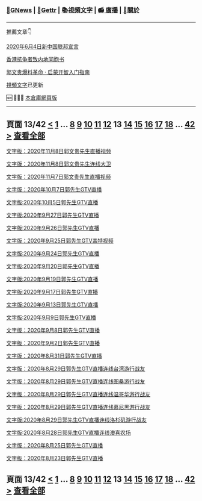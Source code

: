 ﻿###  [:newspaper:GNews](/README.md) | [:statue_of_liberty:Gettr](/content/gettr/README.md) | [:books:視頻文字](/content/README.md) | [:radio: 廣播](/content/docs/g-radio/README.md) | [:pray:關於](https://github.com/ourhimalayas/home/tree/main/about)
---

推薦文章:point_down:

[2020年6月4日新中国联邦宣言](/content/docs/declaration-of-the-New-Federal-State-of-China/README.md)

[香港抗争者致内地同胞书](/master/2019/08/a_letter_from_the_hong_kong_people.md)

[郭文贵爆料革命 · 启蒙开智入门指南](https://github.com/Pangu2020together/guo-whistleblowing-revolution)

[視頻文字](/content/README.md)已更新

:new: :tada::tada::tada: [本倉庫網頁版](https://ourhimalayas.github.io/)

---
## 頁面 13/42 [**<**](/content/transcript/README-12.md) [1](/content/transcript/README.md) ... [8](/content/transcript/README-8.md) [9](/content/transcript/README-9.md) [10](/content/transcript/README-10.md) [11](/content/transcript/README-11.md) [12](/content/transcript/README-12.md) **13** [14](/content/transcript/README-14.md) [15](/content/transcript/README-15.md) [16](/content/transcript/README-16.md) [17](/content/transcript/README-17.md) [18](/content/transcript/README-18.md) ... [42](/content/transcript/README-42.md) [**>**](/content/transcript/README-14.md) [查看全部](/content/transcript/README-all.md)

[文字版：2020年11月8日郭文贵先生直播视频](/content/transcript/2020/11/20201123-7007382489206697446.md)

[文字版：2020年11月8日郭文贵先生连线大卫](/content/transcript/2020/11/20201123-2602096722999962648.md)

[文字版：2020年11月7日郭文贵先生直播视频](/content/transcript/2020/11/20201123-5742734290856122606.md)

[文字版：2020年10月7日郭先生GTV直播](/content/transcript/2020/10/20201018-3690547876023765465.md)

[文字版:2020年10月5日郭先生GTV直播](/content/transcript/2020/10/20201018-5793496232664041877.md)

[文字版:2020年9月27日郭先生GTV直播](/content/transcript/2020/10/20201005-7844353111973949021.md)

[文字版:2020年9月26日郭先生GTV直播](/content/transcript/2020/10/20201003-1014274309500025995.md)

[文字版：2020年9月25日郭先生GTV盖特视频](/content/transcript/2020/10/20201003-8061043817760123963.md)

[文字版:2020年9月24日郭先生GTV直播](/content/transcript/2020/10/20201003-8524459119651508821.md)

[文字版:2020年9月20日郭先生GTV直播](/content/transcript/2020/09/20200926-3423558412983946225.md)

[文字版:2020年9月19日郭先生GTV直播](/content/transcript/2020/09/20200926-954028387970316580.md)

[文字版:2020年9月17日郭先生GTV直播](/content/transcript/2020/09/20200926-1150166459194589190.md)

[文字版:2020年9月13日郭先生GTV直播](/content/transcript/2020/09/20200926-5663801126723482334.md)

[文字版:2020年9月9日郭先生GTV直播](/content/transcript/2020/09/20200926-1971840848005876799.md)

[文字版：2020年9月8日郭先生GTV直播](/content/transcript/2020/09/20200921-1213567933833974136.md)

[文字版：2020年9月2日郭先生GTV直播](/content/transcript/2020/09/20200909-3610329875293251513.md)

[文字版：2020年8月31日郭先生GTV直播](/content/transcript/2020/09/20200909-6393113916959370264.md)

[文字版：2020年8月29日郭先生GTV直播连线台湾游行战友](/content/transcript/2020/09/20200909-3958441803573956074.md)

[文字版：2020年8月29日郭先生GTV直播连线图桑游行战友](/content/transcript/2020/09/20200909-4793138191271001277.md)

[文字版：2020年8月29日郭先生GTV直播连线温哥华游行战友](/content/transcript/2020/09/20200909-7406434220057898701.md)

[文字版：2020年8月29日郭先生GTV直播连线慕尼黑游行战友](/content/transcript/2020/09/20200909-338859917891209839.md)

[文字版:2020年8月29日郭先生GTV直播连线洛杉矶游行战友](/content/transcript/2020/09/20200909-7173794072330822470.md)

[文字版:2020年8月28日郭先生GTV直播连线澳喜农场](/content/transcript/2020/09/20200909-625122146730580835.md)

[文字版：2020年8月25日郭先生GTV直播](/content/transcript/2020/08/20200831-561623715436101894.md)

[文字版：2020年8月23日郭先生GTV直播](/content/transcript/2020/08/20200831-6862101542404324400.md)


## 頁面 13/42 [**<**](/content/transcript/README-12.md) [1](/content/transcript/README.md) ... [8](/content/transcript/README-8.md) [9](/content/transcript/README-9.md) [10](/content/transcript/README-10.md) [11](/content/transcript/README-11.md) [12](/content/transcript/README-12.md) **13** [14](/content/transcript/README-14.md) [15](/content/transcript/README-15.md) [16](/content/transcript/README-16.md) [17](/content/transcript/README-17.md) [18](/content/transcript/README-18.md) ... [42](/content/transcript/README-42.md) [**>**](/content/transcript/README-14.md) [查看全部](/content/transcript/README-all.md)
